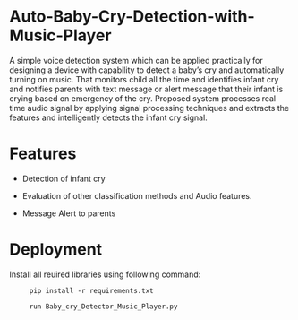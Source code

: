 # Auto-Baby-Cry-Detection-with-Music-Player
A simple voice detection system which can be applied practically for designing a device with capability to detect a baby’s cry and automatically turning on music. That monitors child all the time and identifies infant cry and notifies parents with text message or alert message that their infant is crying based on emergency of the cry. Proposed system processes real time audio signal by applying signal processing techniques and extracts the features and intelligently detects the infant cry signal.

# Features

* Detection of infant cry

* Evaluation of other classification methods and Audio features.

* Message Alert to parents

# Deployment

Install all reuired libraries using following command:

         pip install -r requirements.txt
  
         run Baby_cry_Detector_Music_Player.py

